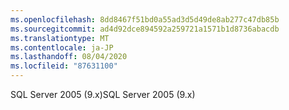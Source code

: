 ```yaml
---
ms.openlocfilehash: 8dd8467f51bd0a55ad3d5d49de8ab277c47db85b
ms.sourcegitcommit: ad4d92dce894592a259721a1571b1d8736abacdb
ms.translationtype: MT
ms.contentlocale: ja-JP
ms.lasthandoff: 08/04/2020
ms.locfileid: "87631100"
---
```

 <span data-ttu-id="2dc7e-101">SQL Server 2005 (9.x)</span><span class="sxs-lookup"><span data-stu-id="2dc7e-101">SQL Server 2005 (9.x)</span></span> 